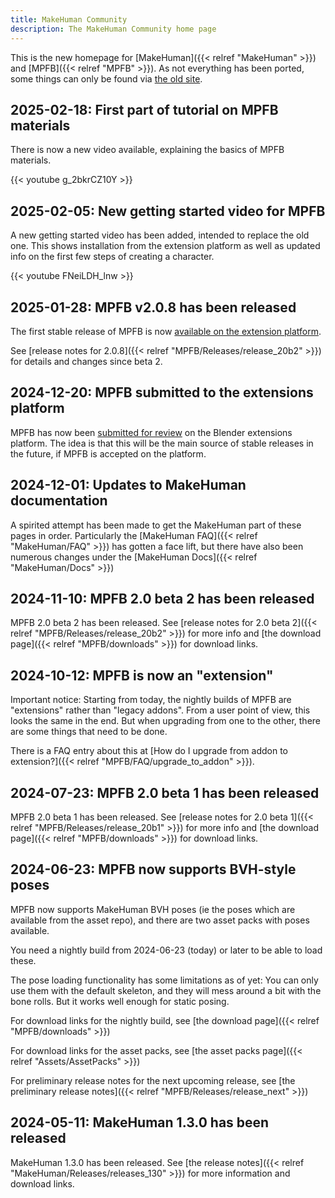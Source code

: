 ```yaml
---
title: MakeHuman Community
description: The MakeHuman Community home page
---
```


This is the new homepage for [MakeHuman]({{< relref "MakeHuman" >}}) and [MPFB]({{< relref "MPFB" >}}).
As not everything has been ported, some things can only be found via [the old site](http://www.makehumancommunity.org/).

## 2025-02-18: First part of tutorial on MPFB materials

There is now a new video available, explaining the basics of MPFB materials.

{{< youtube g_2bkrCZ10Y >}}

## 2025-02-05: New getting started video for MPFB

A new getting started video has been added, intended to replace the old one. This shows installation from the extension platform as well as updated info on the first few steps of creating a character.

{{< youtube FNeiLDH_lnw >}}

## 2025-01-28: MPFB v2.0.8 has been released

The first stable release of MPFB is now [available on the extension platform](https://extensions.blender.org/add-ons/mpfb/).

See [release notes for 2.0.8]({{< relref "MPFB/Releases/release_20b2" >}}) for details and changes since beta 2.

## 2024-12-20: MPFB submitted to the extensions platform

MPFB has now been [submitted for review](https://extensions.blender.org/approval-queue/mpfb/) on the Blender extensions platform. 
The idea is that this will be the main source of stable releases in the future, if MPFB is accepted on the platform.

## 2024-12-01: Updates to MakeHuman documentation

A spirited attempt has been made to get the MakeHuman part of these pages in order. Particularly the
[MakeHuman FAQ]({{< relref "MakeHuman/FAQ" >}}) has gotten a face lift, but there have also been numerous changes
under the [MakeHuman Docs]({{< relref "MakeHuman/Docs" >}})

## 2024-11-10: MPFB 2.0 beta 2 has been released

MPFB 2.0 beta 2 has been released. See [release notes for 2.0 beta 2]({{< relref "MPFB/Releases/release_20b2" >}}) for more info
and [the download page]({{< relref "MPFB/downloads" >}}) for download links.

## 2024-10-12: MPFB is now an "extension"

Important notice: Starting from today, the nightly builds of MPFB are "extensions" rather than "legacy addons". From a user point of view, this looks the same in the end. But when upgrading from one to the other, there are some things that need to be done. 

There is a FAQ entry about this at [How do I upgrade from addon to extension?]({{< relref "MPFB/FAQ/upgrade_to_addon" >}}).

## 2024-07-23: MPFB 2.0 beta 1 has been released

MPFB 2.0 beta 1 has been released. See [release notes for 2.0 beta 1]({{< relref "MPFB/Releases/release_20b1" >}}) for more info
and [the download page]({{< relref "MPFB/downloads" >}}) for download links.

## 2024-06-23: MPFB now supports BVH-style poses

MPFB now supports MakeHuman BVH poses (ie the poses which are available from the asset repo), and there are two asset packs with poses available. 

You need a nightly build from 2024-06-23 (today) or later to be able to load these. 

The pose loading functionality has some limitations as of yet: You can only use them with the default skeleton, and they will mess around a bit with the bone rolls. But it works well enough for static posing.

For download links for the nightly build, see [the download page]({{< relref "MPFB/downloads" >}})

For download links for the asset packs, see [the asset packs page]({{< relref "Assets/AssetPacks" >}})

For preliminary release notes for the next upcoming release, see [the preliminary release notes]({{< relref "MPFB/Releases/release_next" >}})

## 2024-05-11: MakeHuman 1.3.0 has been released

MakeHuman 1.3.0 has been released. See [the release notes]({{< relref "MakeHuman/Releases/releases_130" >}}) for more information and download links.
